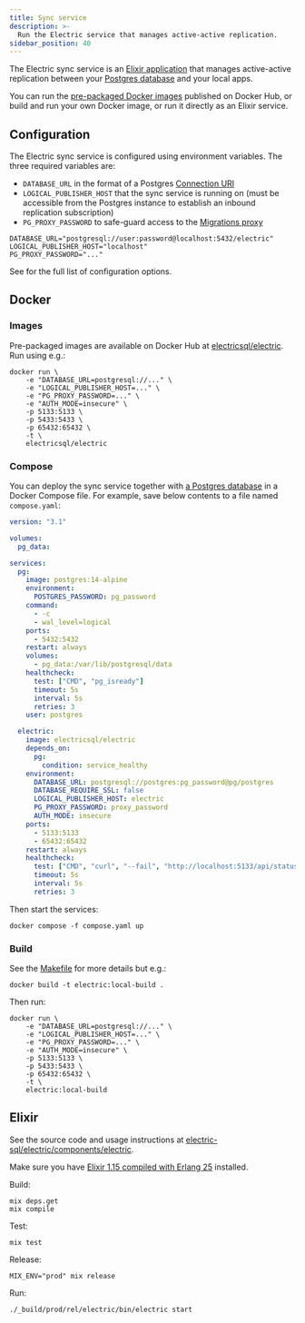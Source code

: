 ```yaml
---
title: Sync service
description: >-
  Run the Electric service that manages active-active replication.
sidebar_position: 40
---
```


The Electric sync service is an [Elixir application](https://elixir-lang.org) that manages active-active replication between your [Postgres database](./postgres.md) and your local apps.

You can run the [pre-packaged Docker images](#images) published on Docker Hub, or build and run your own Docker image, or run it directly as an Elixir service.

## Configuration

The Electric sync service is configured using environment variables. The three required variables are:

- `DATABASE_URL` in the format of a Postgres [Connection URI](https://www.postgresql.org/docs/current/libpq-connect.html#LIBPQ-CONNSTRING-URIS)
- `LOGICAL_PUBLISHER_HOST` that the sync service is running on (must be accessible from the Postgres instance to establish an inbound replication subscription)
- `PG_PROXY_PASSWORD` to safe-guard access to the [Migrations proxy](../data-modelling/migrations.md#migrations-proxy)

```shell
DATABASE_URL="postgresql://user:password@localhost:5432/electric"
LOGICAL_PUBLISHER_HOST="localhost"
PG_PROXY_PASSWORD="..."
```

See <DocPageLink path="api/service" /> for the full list of configuration options.

## Docker

### Images

Pre-packaged images are available on Docker Hub at [electricsql/electric](https://hub.docker.com/r/electricsql/electric). Run using e.g.:

```shell
docker run \
    -e "DATABASE_URL=postgresql://..." \
    -e "LOGICAL_PUBLISHER_HOST=..." \
    -e "PG_PROXY_PASSWORD=..." \
    -e "AUTH_MODE=insecure" \
    -p 5133:5133 \
    -p 5433:5433 \
    -p 65432:65432 \
    -t \
    electricsql/electric
```

### Compose

You can deploy the sync service together with [a Postgres database](./postgres.md) in a Docker Compose file. For example, save below contents to a file named `compose.yaml`:

```yaml
version: "3.1"

volumes:
  pg_data:

services:
  pg:
    image: postgres:14-alpine
    environment:
      POSTGRES_PASSWORD: pg_password
    command:
      - -c
      - wal_level=logical
    ports:
      - 5432:5432
    restart: always
    volumes:
      - pg_data:/var/lib/postgresql/data
    healthcheck:
      test: ["CMD", "pg_isready"]
      timeout: 5s
      interval: 5s
      retries: 3
    user: postgres

  electric:
    image: electricsql/electric
    depends_on:
      pg:
        condition: service_healthy
    environment:
      DATABASE_URL: postgresql://postgres:pg_password@pg/postgres
      DATABASE_REQUIRE_SSL: false
      LOGICAL_PUBLISHER_HOST: electric
      PG_PROXY_PASSWORD: proxy_password
      AUTH_MODE: insecure
    ports:
      - 5133:5133
      - 65432:65432
    restart: always
    healthcheck:
      test: ["CMD", "curl", "--fail", "http://localhost:5133/api/status"]
      timeout: 5s
      interval: 5s
      retries: 3
```

Then start the services:

```shell
docker compose -f compose.yaml up
```

### Build

See the [Makefile](https://github.com/electric-sql/electric/blob/main/components/electric/Makefile) for more details but e.g.:

```shell
docker build -t electric:local-build .
```

Then run:

```shell
docker run \
    -e "DATABASE_URL=postgresql://..." \
    -e "LOGICAL_PUBLISHER_HOST=..." \
    -e "PG_PROXY_PASSWORD=..." \
    -e "AUTH_MODE=insecure" \
    -p 5133:5133 \
    -p 5433:5433 \
    -p 65432:65432 \
    -t \
    electric:local-build
```

## Elixir

See the source code and usage instructions at [electric-sql/electric/components/electric](https://github.com/electric-sql/electric/tree/main/components/electric#readme).

Make sure you have [Elixir 1.15 compiled with Erlang 25](https://thinkingelixir.com/install-elixir-using-asdf/) installed.

Build:

```shell
mix deps.get
mix compile
```

Test:

```shell
mix test
```

Release:

```shell
MIX_ENV="prod" mix release
```

Run:

```shell
./_build/prod/rel/electric/bin/electric start
```
